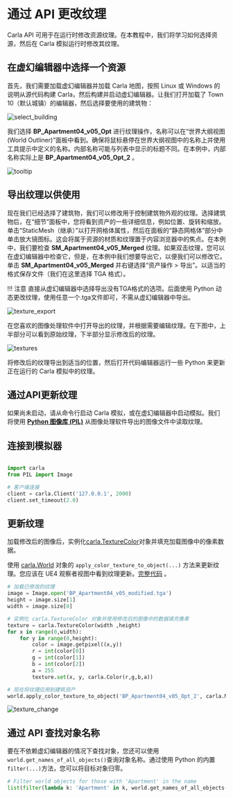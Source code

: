 # 通过 API 更改纹理

Carla API 可用于在运行时修改资源纹理。在本教程中，我们将学习如何选择资源，然后在 Carla 模拟运行时修改其纹理。

## 在虚幻编辑器中选择一个资源

首先，我们需要加载虚幻编辑器并加载 Carla 地图，按照 Linux 或 Windows 的说明从源代码构建 Carla，然后构建并启动虚幻编辑器。让我们打开加载了 Town 10（默认城镇）的编辑器，然后选择要使用的建筑物：

![select_building](./img/tuto_G_texture_streaming/building_selected.png)

我们选择 __BP_Apartment04_v05_Opt__ 进行纹理操作，名称可以在“世界大纲视图(World Outliner)”面板中看到。确保将鼠标悬停在世界大纲视图中的名称上并使用工具提示中定义的名称。内部名称可能与列表中显示的标题不同。在本例中，内部名称实际上是 __BP_Apartment04_v05_Opt_2__ 。

![tooltip](./img/tuto_G_texture_streaming/tooltip.png)

## 导出纹理以供使用

现在我们已经选择了建筑物，我们可以修改用于控制建筑物外观的纹理。选择建筑物后，在“细节”面板中，您将看到资产的一些详细信息，例如位置、旋转和缩放。单击“StaticMesh（继承）”以打开网格体属性，然后在面板的“静态网格体”部分中单击放大镜图标。这会将属于资源的材质和纹理置于内容浏览器中的焦点。在本例中，我们要检查 __SM_Apartment04_v05_Merged__ 纹理。如果双击纹理，您可以在虚幻编辑器中检查它，但是，在本例中我们想要导出它，以便我们可以修改它。单击 __SM_Apartment04_v05_Merged__ 并右键选择“资产操作 > 导出”。以适当的格式保存文件（我们在这里选择 TGA 格式）。

!!! 注意
    直接从虚幻编辑器中选择导出没有TGA格式的选项。后面使用 Python 动态更改纹理，使用任意一个.tga文件即可，不需从虚幻编辑器中导出。

![texture_export](./img/tuto_G_texture_streaming/texture_export.png)

在您喜欢的图像处理软件中打开导出的纹理，并根据需要编辑纹理。在下图中，上半部分可以看到原始纹理，下半部分显示修改后的纹理。

![textures](./img/tuto_G_texture_streaming/textures.png)

将修改后的纹理导出到适当的位置，然后打开代码编辑器运行一些 Python 来更新正在运行的 Carla 模拟中的纹理。

## 通过API更新纹理

如果尚未启动，请从命令行启动 Carla 模拟，或在虚幻编辑器中启动模拟。我们将使用 [__Python 图像库 (PIL)__](https://pillow.readthedocs.io/en/stable/) 从图像处理软件导出的图像文件中读取纹理。


## 连接到模拟器

```py

import carla
from PIL import Image

# 客户端连接
client = carla.Client('127.0.0.1', 2000)
client.set_timeout(2.0)
```

## 更新纹理

加载修改后的图像后，实例化[carla.TextureColor](python_api.md#carla.TextureColor)对象并填充加载图像中的像素数据。

使用 [carla.World](python_api.md#carla.World) 对象的 `apply_color_texture_to_object(...)` 方法来更新纹理。您应该在 UE4 观察者视图中看到纹理更新。[完整代码](https://github.com/OpenHUTB/carla_doc/blob/master/src/demo/tuto_G_texture_streaming.py) 。


```py
# 加载已修改的纹理
image = Image.open('BP_Apartment04_v05_modified.tga')
height = image.size[1]
width = image.size[0]

# 实例化 carla.TextureColor 对象并使用修改后的图像中的数据填充像素
texture = carla.TextureColor(width ,height)
for x in range(0,width):
    for y in range(0,height):
        color = image.getpixel((x,y))
        r = int(color[0])
        g = int(color[1])
        b = int(color[2])
        a = 255
        texture.set(x, y, carla.Color(r,g,b,a))

# 现在将纹理应用到建筑资产
world.apply_color_texture_to_object('BP_Apartment04_v05_Opt_2', carla.MaterialParameter.Diffuse, texture)
```

![texture_change](./img/tuto_G_texture_streaming/texture_change.gif)

## 通过 API 查找对象名称

要在不依赖虚幻编辑器的情况下查找对象，您还可以使用`world.get_names_of_all_objects()`查询对象名称。通过使用 Python 的内置`filter(...)`方法，您可以将目标对象归零。


```py
# Filter world objects for those with 'Apartment' in the name
list(filter(lambda k: 'Apartment' in k, world.get_names_of_all_objects()))
```